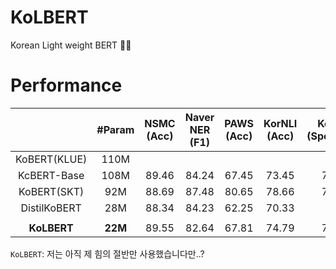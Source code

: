 # KoLBERT
Korean Light weight BERT 🍔❌

# Performance
|| #Param | NSMC<br>(Acc) | Naver NER<br>(F1) | PAWS<br>(Acc) | KorNLI<br>(Acc) | KorSTS<br>(Spearman) | Question Pair<br>(Acc) |
|:----:|:----:|:----:|:----:|:----:|:----:|:----:|:----:|
|KoBERT(KLUE)| 110M |  |  |  |  |  |  |
|KcBERT-Base| 108M | 89.46 | 84.24 | 67.45 | 73.45 | 76.51 | 93.66 |
|KoBERT(SKT)| 92M | 88.69 | 87.48 | 80.65 | 78.66 | 79.97 | 93.93 |
|DistilKoBERT| 28M | 88.34 | 84.23 | 62.25 | 70.33 | 72.5 | 92.87 |
|  |  |  |  |  |  |  |  |
|**KoLBERT**| **22M** | 89.55 | 82.64 | 67.81 | 74.79 | 74.27 | 93.13 |

`KoLBERT`: 저는 아직 제 힘의 절반만 사용했습니다만..?
